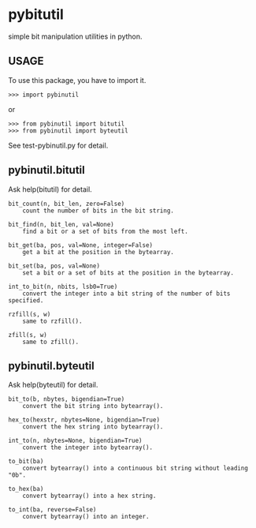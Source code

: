 pybitutil
=========

simple bit manipulation utilities in python.

## USAGE

To use this package, you have to import it.

    >>> import pybinutil

or

    >>> from pybinutil import bitutil
    >>> from pybinutil import byteutil

See test-pybinutil.py for detail.

## pybinutil.bitutil

Ask help(bitutil) for detail.

    bit_count(n, bit_len, zero=False)
        count the number of bits in the bit string.
    
    bit_find(n, bit_len, val=None)
        find a bit or a set of bits from the most left.
    
    bit_get(ba, pos, val=None, integer=False)
        get a bit at the position in the bytearray.
    
    bit_set(ba, pos, val=None)
        set a bit or a set of bits at the position in the bytearray.
    
    int_to_bit(n, nbits, lsb0=True)
        convert the integer into a bit string of the number of bits specified.
    
    rzfill(s, w)
        same to rzfill().
    
    zfill(s, w)
        same to zfill().

## pybinutil.byteutil

Ask help(byteutil) for detail.

    bit_to(b, nbytes, bigendian=True)
        convert the bit string into bytearray().
    
    hex_to(hexstr, nbytes=None, bigendian=True)
        convert the hex string into bytearray().
    
    int_to(n, nbytes=None, bigendian=True)
        convert the integer into bytearray().
    
    to_bit(ba)
        convert bytearray() into a continuous bit string without leading "0b".
    
    to_hex(ba)
        convert bytearray() into a hex string.
    
    to_int(ba, reverse=False)
        convert bytearray() into an integer.


